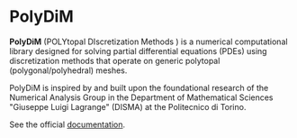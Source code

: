 # PolyDiM

**PolyDiM** (POLYtopal DIscretization Methods ) is a numerical computational library designed for solving partial differential equations (PDEs) using discretization methods that operate on generic polytopal (polygonal/polyhedral) meshes.

PolyDiM is inspired by and built upon the foundational research of the Numerical Analysis Group in the Department of Mathematical Sciences "Giuseppe Luigi Lagrange" (DISMA) at the Politecnico di Torino.

See the official [documentation]().